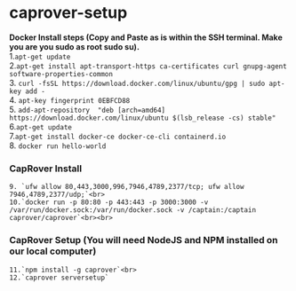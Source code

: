 # caprover-setup

**Docker Install steps (Copy and Paste as is within the SSH terminal. Make you are you sudo as root sudo su).**<br>
	1.`apt-get update`  <br>
	2.`apt-get install apt-transport-https ca-certificates curl gnupg-agent software-properties-common` <br>
  3. `curl -fsSL https://download.docker.com/linux/ubuntu/gpg | sudo apt-key add -` <br>
	4. `apt-key fingerprint 0EBFCD88`  <br>
	5. `add-apt-repository  "deb [arch=amd64] https://download.docker.com/linux/ubuntu $(lsb_release -cs) stable"` <br>
	6.`apt-get update` <br>
	7.`apt-get install docker-ce docker-ce-cli containerd.io`<br>
	8. `docker run hello-world` <br>

### CapRover Install<br>
	9. `ufw allow 80,443,3000,996,7946,4789,2377/tcp; ufw allow 7946,4789,2377/udp;`<br>
	10.`docker run -p 80:80 -p 443:443 -p 3000:3000 -v /var/run/docker.sock:/var/run/docker.sock -v /captain:/captain caprover/caprover`<br><br>

### CapRover Setup (You will need NodeJS and NPM installed on our local computer)<br>
	11.`npm install -g caprover`<br>
	12.`caprover serversetup`
